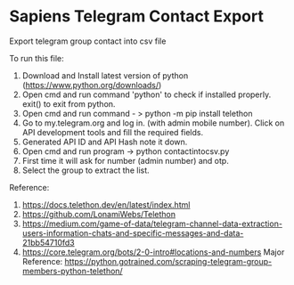 # Sapiens Telegram Contact Export
Export telegram group contact into csv file

To run this file:

1. Download and Install latest version of python (https://www.python.org/downloads/)
2. Open cmd and run command 'python' to check if installed properly. exit() to exit from python.
3. Open cmd and run command - > python -m pip install telethon
4. Go to my.telegram.org and log in. (with admin mobile number). Click on API development tools and fill the required fields.
5. Generated API ID and API Hash note it down.
6. Open cmd and run program -> python contactintocsv.py
7. First time it will ask for number (admin number) and otp.
8. Select the group to extract the list.

Reference:
1. https://docs.telethon.dev/en/latest/index.html
2. https://github.com/LonamiWebs/Telethon 
3. https://medium.com/game-of-data/telegram-channel-data-extraction-users-information-chats-and-specific-messages-and-data-21bb54710fd3
4. https://core.telegram.org/bots/2-0-intro#locations-and-numbers
Major Reference: https://python.gotrained.com/scraping-telegram-group-members-python-telethon/

